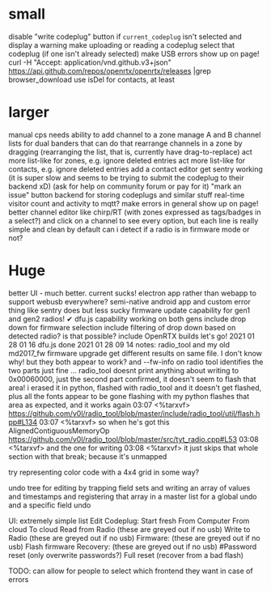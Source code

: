 small
=====
disable "write codeplug" button if `current_codeplug` isn't selected and display a warning
make uploading or reading a codeplug select that codeplug (if one isn't already selected)
make USB errors show up on page!
curl   -H "Accept: application/vnd.github.v3+json"   https://api.github.com/repos/openrtx/openrtx/releases |grep browser_download
use isDel for contacts, at least



larger
======
manual cps needs ability to add channel to a zone
manage A and B channel lists for dual banders that can do that
rearrange channels in a zone by dragging (rearranging the list, that is, currently have drag-to-replace)
act more list-like for zones, e.g. ignore deleted entries
act more list-like for contacts, e.g. ignore deleted entries
add a contact editor
get sentry working (it is super slow and seems to be trying to submit the codeplug to their backend xD) (ask for help on community forum or pay for it)
"mark an issue" button
backend for storing codeplugs and similar stuff
real-time visitor count and activity to mqtt?
make errors in general show up on page!
better channel editor like chirp/RT (with zones expressed as tags/badges in a select?)
	and click on a channel to see every option, but each line is really simple and clean by default
can i detect if a radio is in firmware mode or not?

Huge
====
better UI - much better. current sucks!
electron app rather than webapp to support webusb everywhere?
semi-native android app
and custom error thing like sentry does but less sucky
firmware update capability for gen1 and gen2 radios!
	✔	dfu.js capability working on both gens
		include drop down for firmware selection
		include filtering of drop down based on detected radio? is that possible?
		include OpenRTX builds
		let's go! 2021 01 28 01 16
		dfu.js done 2021 01 28 09 14
		notes: radio_tool and my old md2017_fw firmware upgrade get different results on same file. I don't know why! but they both appear to work?
		and --fw-info on radio tool identifies the two parts just fine ...
		radio_tool doesnt print anything about writing to 0x00060000, just the second part
		confirmed, it doesn't seem to flash that area! i erased it in python, flashed with radio_tool and it doesn't get flashed, plus all the fonts appear to be gone
		flashing with my python flashes that area as expected, and it works again
		03:07 <%tarxvf> https://github.com/v0l/radio_tool/blob/master/include/radio_tool/util/flash.hpp#L134
	03:07 <%tarxvf> so when he's got this AlignedContiguousMemoryOp https://github.com/v0l/radio_tool/blob/master/src/tyt_radio.cpp#L53
	03:08 <%tarxvf> and the one for writing
	03:08 <%tarxvf> it just skips that whole section with that break; because it's unmapped
	



try representing color code with a 4x4 grid in some way?


undo tree for editing by trapping field sets and writing an array of values and timestamps and registering that array in a master list for a global undo and a specific field undo

UI: extremely simple list
	Edit Codeplug:
		Start fresh
		From Computer
		From cloud
		To cloud
		Read from Radio (these are greyed out if no usb)
		Write to Radio (these are greyed out if no usb)
	Firmware: (these are greyed out if no usb)
		Flash firmware
	Recovery: (these are greyed out if no usb)
		#Password reset (only overwrite passwords?)
		Full reset (recover from a bad flash)


TODO: can allow for people to select which frontend they want in case of errors
